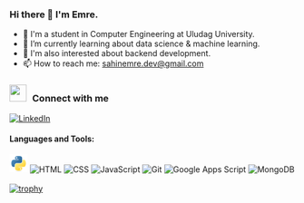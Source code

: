 ### Hi there 👋 I'm Emre.

- 🔬 I'm a student in Computer Engineering at Uludag University.
- 🌱 I’m currently learning about data science & machine learning.
- 🤖 I'm also interested about backend development.
- 📫 How to reach me: sahinemre.dev@gmail.com

<h3> <img src="https://media.giphy.com/media/iY8CRBdQXODJSCERIr/giphy.gif" width="30" height="30" style="margin-right: 10px;">Connect with me </h3>

<a href = "https://www.linkedin.com/in/sahin-emre/" alt> 
  <img src = "https://img.shields.io/badge/LinkedIn-0077B5?style=for-the-badge&logo=linkedin&logoColor=white"/ alt ="LinkedIn"></img> 
</a>

#### Languages and Tools:

<a><img height="32" width="32" src="https://raw.githubusercontent.com/devicons/devicon/master/icons/python/python-original.svg" alt="Python" title="Python"/>
<img height="32" width="32" src="https://cdn.simpleicons.org/html5" alt="HTML" title="HTML"/>
<img height="32" width="32" src="https://cdn.simpleicons.org/css3" alt="CSS" title="CSS"/>
<img height="32" width="32" src="https://cdn.simpleicons.org/javascript" alt="JavaScript" title="JavaScript"/>
<img height="32" width="32" src="https://cdn.simpleicons.org/git" alt="Git"/>
<img height="32" width="32" src="https://upload.wikimedia.org/wikipedia/commons/thumb/2/2f/Google_Apps_Script.svg/2048px-Google_Apps_Script.svg.png" alt="Google Apps Script" title="Google Apps Script"/></a>
<img height="32" width="32" src="https://cdn.simpleicons.org/mongodb" alt="MongoDB" title="MongoDB"/>
<br></br>
[![trophy](https://github-profile-trophy.vercel.app/?username=haerien&theme=dark_lover&row=2&column=3&no-frame=true&no-bg=true)](https://github.com/ryo-ma/github-profile-trophy)


